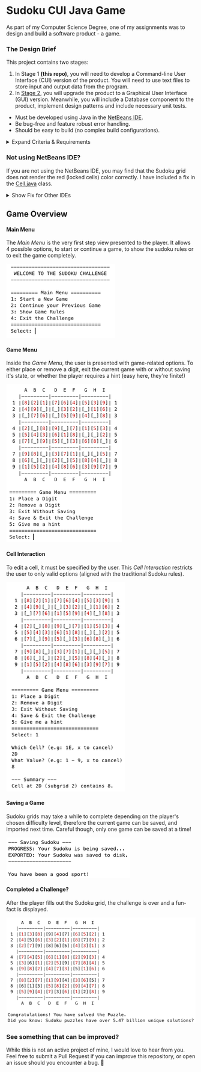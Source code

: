 # Sudoku CUI Java Game
As part of my Computer Science Degree, one of my assignments was to design and build a software product - a game.

### The Design Brief
This project contains two stages:
1. In Stage 1 **(this repo)**, you will need to develop a Command-line User Interface (CUI) version of the
product. You will need to use text files to store input and output data from the program.
2. In [Stage 2](https://github.com/olafwrieden/sudoku-gui/ "Stage 2 Code"), you will upgrade the product to a Graphical User Interface (GUI) version. Meanwhile, you will include a Database component to the product, implement design patterns and include necessary unit tests.

* Must be developed using Java in the [NetBeans IDE](https://netbeans.org).
* Be bug-free and feature robust error handling.
* Should be easy to build (no complex build configurations).

<details>
  <summary>Expand Criteria & Requirements</summary>
  <p>
    
  Completed | Requirement
:------------ | :-------------|
:heavy_check_mark: | User Interface (CUI)<ul><li>Clear and well-designed interface</li><li>The program can handle users’ inputs from the CUI properly</li><li>The interface is easy for users to interact with</li></ul>
:heavy_check_mark: |  File IO<ul><li>The program input and output data from/to text files successfully</li></ul>
:heavy_check_mark: |  Software functionality and usability<ul><li>The program is easy to compile and run without any manual configurations (e.g. set up input/output files, import .jar files, etc.)</li><li>The program can be easily interacted with without any errors</li><li>The complexity of the functionality</li></ul>
:heavy_check_mark: |  Software design & implementation<ul><li>The program can be compiled successfully</li><li>Highly readable code</li><li>Meaningful and appropriate comments</li><li>Executes without runtime errors</li><li>Robust error handling</li><li>Clear class structure</li><li>Complexity and robustness of the functionality</li></ul>
  
  </p>
</details>

### Not using NetBeans IDE?
If you are not using the NetBeans IDE, you may find that the Sudoku grid does not render the red (locked cells) color correctly. I have included a fix in the [Cell.java](https://github.com/olafwrieden/sudoku-cui/blob/master/src/sudoku/Cell.java#L111) class.

<details>
  <summary>Show Fix for Other IDEs</summary>
  <p>
    
```java
@Override
public String toString() {
  if (this.isLocked()) {
    // Uncomment the following line if you don't use NetBeans:
    //return "[" + getUserValue() + "]";

    // NetBeans only! Print locked/generated cells in red:
    return "[" + COLOUR_RED + getUserValue() + COLOUR_RESET + "]";
  }
  return ("[" + (isEmpty() ? "_" : getUserValue()) + "]");
}
```

  </p>
</details>

## Game Overview

#### Main Menu
The *Main Menu* is the very first step view presented to the player. It allows 4 possible options, to start or continue a game, to show the sudoku rules or to exit the game completely.

![Main Menu](/screenshots/main-menu.png)

#### Game Menu
Inside the *Game Menu*, the user is presented with game-related options. To either place or remove a digit, exit the current game with or without saving it's state, or whether the player requires a hint (easy here, they're finite!)

![Game Menu](/screenshots/game-menu.png)

#### Cell Interaction
To edit a cell, it must be specified by the user. This *Cell Interaction* restricts the user to only valid options (aligned with the traditional Sudoku rules).

![Cell Interaction](/screenshots/cell-interaction.png)

#### Saving a Game
Sudoku grids may take a while to complete depending on the player's chosen difficulty level, therefore the current game can be saved, and imported next time. Careful though, only one game can be saved at a time!

![Exporting Sudoku](/screenshots/export-sudoku.png)

#### Completed a Challenge?
After the player fills out the Sudoku grid, the challenge is over and a fun-fact is displayed.

![Sudoku Complete](/screenshots/sudoku-complete.png)

### See something that can be improved?
While this is not an active project of mine, I would love to hear from you. Feel free to submit a Pull Request if you can improve this repository, or open an issue should you encounter a bug. 🐞
